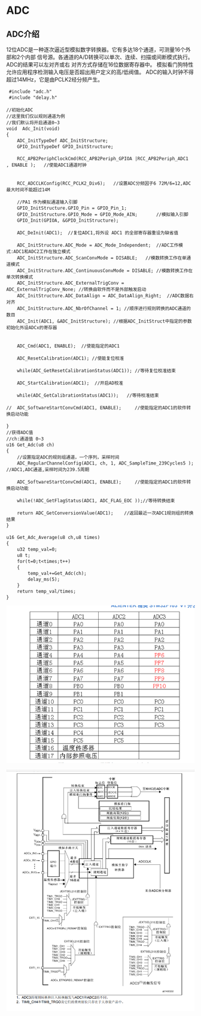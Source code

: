 #                    ADC

## ADC介绍

12位ADC是一种逐次逼近型模拟数字转换器。它有多达18个通道，可测量16个外部和2个内部 信号源。各通道的A/D转换可以单次、连续、扫描或间断模式执行。ADC的结果可以左对齐或右 对齐方式存储在16位数据寄存器中。 模拟看门狗特性允许应用程序检测输入电压是否超出用户定义的高/低阀值。 ADC的输入时钟不得超过14MHz，它是由PCLK2经分频产生。



```
 #include "adc.h"
 #include "delay.h"
	   
//初始化ADC
//这里我们仅以规则通道为例
//我们默认将开启通道0~3																	   
void  Adc_Init(void)
{ 	
	ADC_InitTypeDef ADC_InitStructure; 
	GPIO_InitTypeDef GPIO_InitStructure;

	RCC_APB2PeriphClockCmd(RCC_APB2Periph_GPIOA |RCC_APB2Periph_ADC1	, ENABLE );	  //使能ADC1通道时钟
 

	RCC_ADCCLKConfig(RCC_PCLK2_Div6);   //设置ADC分频因子6 72M/6=12,ADC最大时间不能超过14M

	//PA1 作为模拟通道输入引脚                         
	GPIO_InitStructure.GPIO_Pin = GPIO_Pin_1;
	GPIO_InitStructure.GPIO_Mode = GPIO_Mode_AIN;		//模拟输入引脚
	GPIO_Init(GPIOA, &GPIO_InitStructure);	

	ADC_DeInit(ADC1);  //复位ADC1,将外设 ADC1 的全部寄存器重设为缺省值

	ADC_InitStructure.ADC_Mode = ADC_Mode_Independent;	//ADC工作模式:ADC1和ADC2工作在独立模式
	ADC_InitStructure.ADC_ScanConvMode = DISABLE;	//模数转换工作在单通道模式
	ADC_InitStructure.ADC_ContinuousConvMode = DISABLE;	//模数转换工作在单次转换模式
	ADC_InitStructure.ADC_ExternalTrigConv = ADC_ExternalTrigConv_None;	//转换由软件而不是外部触发启动
	ADC_InitStructure.ADC_DataAlign = ADC_DataAlign_Right;	//ADC数据右对齐
	ADC_InitStructure.ADC_NbrOfChannel = 1;	//顺序进行规则转换的ADC通道的数目
	ADC_Init(ADC1, &ADC_InitStructure);	//根据ADC_InitStruct中指定的参数初始化外设ADCx的寄存器   

  
	ADC_Cmd(ADC1, ENABLE);	//使能指定的ADC1
	
	ADC_ResetCalibration(ADC1);	//使能复位校准  
	 
	while(ADC_GetResetCalibrationStatus(ADC1));	//等待复位校准结束
	
	ADC_StartCalibration(ADC1);	 //开启AD校准
 
	while(ADC_GetCalibrationStatus(ADC1));	 //等待校准结束
 
//	ADC_SoftwareStartConvCmd(ADC1, ENABLE);		//使能指定的ADC1的软件转换启动功能

}				  
//获得ADC值
//ch:通道值 0~3
u16 Get_Adc(u8 ch)   
{
  	//设置指定ADC的规则组通道，一个序列，采样时间
	ADC_RegularChannelConfig(ADC1, ch, 1, ADC_SampleTime_239Cycles5 );	//ADC1,ADC通道,采样时间为239.5周期	  			    
  
	ADC_SoftwareStartConvCmd(ADC1, ENABLE);		//使能指定的ADC1的软件转换启动功能	
	 
	while(!ADC_GetFlagStatus(ADC1, ADC_FLAG_EOC ));//等待转换结束

	return ADC_GetConversionValue(ADC1);	//返回最近一次ADC1规则组的转换结果
}

u16 Get_Adc_Average(u8 ch,u8 times)
{
	u32 temp_val=0;
	u8 t;
	for(t=0;t<times;t++)
	{
		temp_val+=Get_Adc(ch);
		delay_ms(5);
	}
	return temp_val/times;
} 	 

```

![image-20220901211831059](assets/image-20220901211831059.png)

![image-20220901211927288](assets/image-20220901211927288.png)



